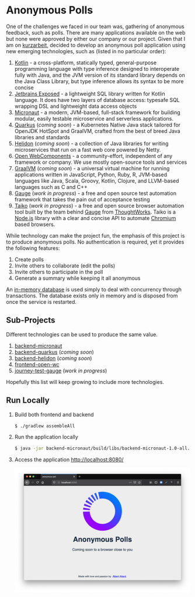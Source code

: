 # Anonymous Polls

One of the challenges we faced in our team was, gathering of anonymous feedback, such as polls.  There are many applications available on the web but none were approved by either our company or our project.  Given that I am on [kurzarbeit](https://de.wikipedia.org/wiki/Kurzarbeit), decided to develop an anonymous poll application using new emerging technologies, such as (listed in no particular order):

1. [Kotlin](https://kotlinlang.org/) - a cross-platform, statically typed, general-purpose programming language with type inference designed to interoperate fully with Java, and the JVM version of its standard library depends on the Java Class Library, but type inference allows its syntax to be more concise
1. [Jetbrains Exposed](https://github.com/JetBrains/Exposed) - a lightweight SQL library written for Kotlin language. It does have two layers of database access: typesafe SQL wrapping DSL and lightweight data access objects
1. [Micronaut](https://micronaut.io/) - a modern, JVM-based, full-stack framework for building modular, easily testable microservice and serverless applications.
1. [Quarkus](https://quarkus.io/) (*coming soon*) - a Kubernetes Native Java stack tailored for OpenJDK HotSpot and GraalVM, crafted from the best of breed Java libraries and standards
1. [Helidon](https://helidon.io/) (*coming soon*) - a collection of Java libraries for writing microservices that run on a fast web core powered by Netty.
1. [Open WebComponents](https://open-wc.org/) - a community-effort, independent of any framework or company. We use mostly open-source tools and services
1. [GraalVM](https://www.graalvm.org/) (*coming soon*) - a universal virtual machine for running applications written in JavaScript, Python, Ruby, R, JVM-based languages like Java, Scala, Groovy, Kotlin, Clojure, and LLVM-based languages such as C and C++
1. [Gauge](https://docs.gauge.org/) (*work in progress*) - a free and open source test automation framework that takes the pain out of acceptance testing
1. [Taiko](https://github.com/getgauge/taiko) (*work in progress*) - a free and open source browser automation tool built by the team behind [Gauge](https://docs.gauge.org/) from [ThoughtWorks](https://www.thoughtworks.com/).  Taiko is a [Node.js](https://nodejs.org/) library with a clear and concise API to automate [Chromium](https://www.chromium.org/) based browsers.

While technology can make the project fun, the emphasis of this project is to produce anonymous polls.  No authentication is required, yet it provides the following features:

1. Create polls
1. Invite others to collaborate (edit the polls)
1. Invite others to participate in the poll
1. Generate a summary while keeping it all anonymous

An [in-memory database](https://www.h2database.com/) is used simply to deal with concurrency through transactions.  The database exists only in memory and is disposed from once the service is restarted.

## Sub-Projects

Different technologies can be used to produce the same value.

1. [backend-micronaut](backend-micronaut)
1. [backend-quarkus](backend-quarkus) (*coming soon*)
1. [backend-helidon](backend-helidon) (*coming soon*)
1. [frontend-open-wc](frontend-open-wc)
1. [journey-test-gauge](journey-test-gauge) (*work in progress*)

Hopefully this list will keep growing to include more technologies.

## Run Locally

1. Build both frontend and backend

    ```bash
    $ ./gradlew assembleAll
    ```

1. Run the application locally

    ```bash
    $ java -jar backend-micronaut/build/libs/backend-micronaut-1.0-all.jar
    ```

1. Access the application [http://localhost:8080/](http://localhost:8080/)

    ![Coming Soon](docs/images/Coming%20Soon.png)
